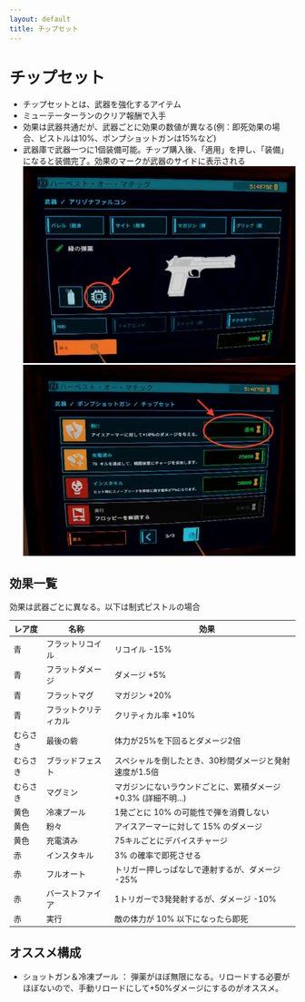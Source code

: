 ```yaml
---
layout: default
title: チップセット
---
```



# チップセット

- チップセットとは、武器を強化するアイテム
- ミューテーターランのクリア報酬で入手
- 効果は武器共通だが、武器ごとに効果の数値が異なる(例：即死効果の場合、ピストルは10%、ポンプショットガンは15%など)
- 武器庫で武器一つに1個装備可能。チップ購入後、「適用」を押し、「装備」になると装備完了。効果のマークが武器のサイドに表示される
![チップセットの場所](../images/chipset.jpg)
![チップセットの購入](../images/chipset2.jpg)

## 効果一覧

効果は武器ごとに異なる。以下は制式ピストルの場合

| レア度 | 名称 |　効果|
|----|----|----|
| 青 | フラットリコイル | リコイル -15% |
| 青 | フラットダメージ | ダメージ +5% |
| 青 | フラットマグ | マガジン +20% |
| 青 | フラットクリティカル | クリティカル率 +10% |
| むらさき | 最後の砦 | 体力が25%を下回るとダメージ2倍 |
| むらさき | ブラッドフェスト | スペシャルを倒したとき、30秒間ダメージと発射速度が1.5倍 |
| むらさき | マグミン | マガジンにないラウンドごとに、累積ダメージ +0.3% (詳細不明...) |
| 黄色 | 冷凍プール | 1発ごとに 10% の可能性で弾を消費しない |
| 黄色 | 粉々 | アイスアーマーに対して 15% のダメージ |
| 黄色 | 充電済み | 75キルごとにデバイスチャージ |
| 赤 | インスタキル | 3% の確率で即死させる |
| 赤 | フルオート | トリガー押しっぱなしで連射するが、ダメージ -25% |
| 赤 | バーストファイア | 1トリガーで3発発射するが、ダメージ -10% |
| 赤 | 実行 | 敵の体力が 10% 以下になったら即死 |


## オススメ構成
- ショットガン＆冷凍プール ： 弾薬がほぼ無限になる。リロードする必要がほぼないので、手動リロードにして+50%ダメージにするのがオススメ。
